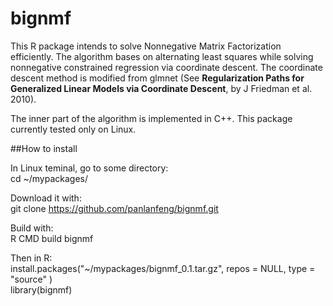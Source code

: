 bignmf
======

This R package intends to solve Nonnegative Matrix Factorization efficiently. 
The algorithm bases on alternating least squares while solving nonnegative constrained regression via coordinate descent. 
The coordinate descent method is modified from glmnet (See __Regularization Paths for Generalized Linear Models via Coordinate Descent__, by J Friedman et al. 2010). 

The inner part of the algorithm is implemented in C++. 
This package currently tested only on Linux. 

##How to install

In Linux teminal, go to some directory:  
   	  cd  ~/mypackages/ 

Download it with:  
	 git clone https://github.com/panlanfeng/bignmf.git

Build with:  
	  R CMD build bignmf

Then in R:  
	  install.packages("~/mypackages/bignmf_0.1.tar.gz", repos = NULL, type = "source"
)   
	  library(bignmf)
	

